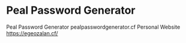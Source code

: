 # Peal Password Generator
Peal Password Generator pealpasswordgenerator.cf 
Personal Website https://egeozalan.cf/

